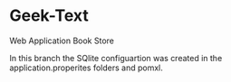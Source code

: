 # Geek-Text
Web Application Book Store

In this branch the SQlite configuartion was created in the application.properites folders and pomxl.

